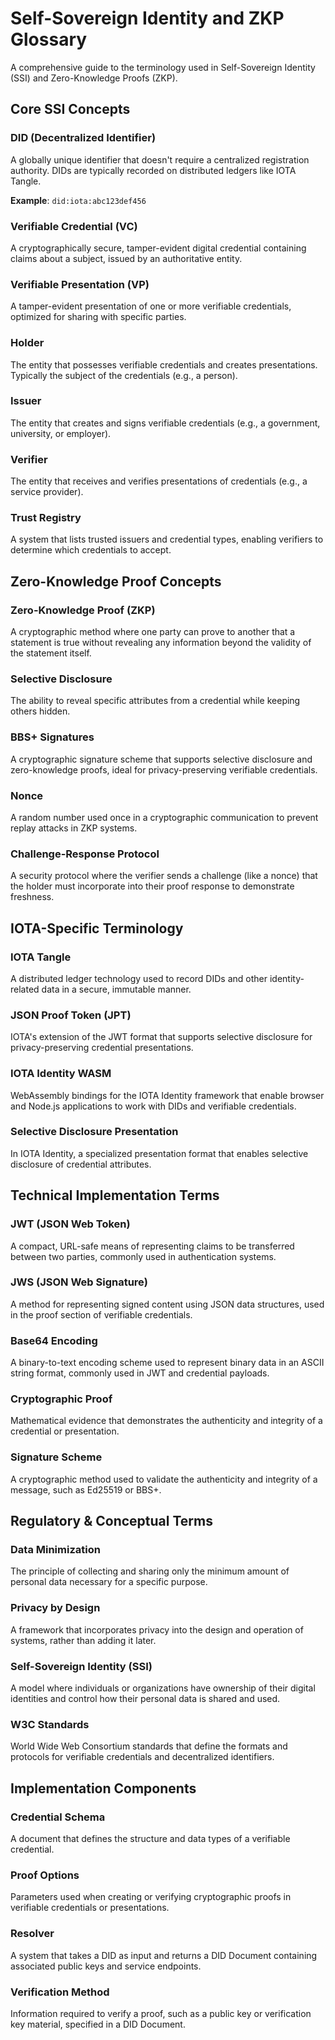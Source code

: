 # Self-Sovereign Identity and ZKP Glossary

A comprehensive guide to the terminology used in Self-Sovereign Identity (SSI) and Zero-Knowledge Proofs (ZKP).

## Core SSI Concepts

### DID (Decentralized Identifier)
A globally unique identifier that doesn't require a centralized registration authority. DIDs are typically recorded on distributed ledgers like IOTA Tangle.

**Example**: `did:iota:abc123def456`

### Verifiable Credential (VC)
A cryptographically secure, tamper-evident digital credential containing claims about a subject, issued by an authoritative entity.

### Verifiable Presentation (VP)
A tamper-evident presentation of one or more verifiable credentials, optimized for sharing with specific parties.

### Holder
The entity that possesses verifiable credentials and creates presentations. Typically the subject of the credentials (e.g., a person).

### Issuer
The entity that creates and signs verifiable credentials (e.g., a government, university, or employer).

### Verifier
The entity that receives and verifies presentations of credentials (e.g., a service provider).

### Trust Registry
A system that lists trusted issuers and credential types, enabling verifiers to determine which credentials to accept.

## Zero-Knowledge Proof Concepts

### Zero-Knowledge Proof (ZKP)
A cryptographic method where one party can prove to another that a statement is true without revealing any information beyond the validity of the statement itself.

### Selective Disclosure
The ability to reveal specific attributes from a credential while keeping others hidden.

### BBS+ Signatures
A cryptographic signature scheme that supports selective disclosure and zero-knowledge proofs, ideal for privacy-preserving verifiable credentials.

### Nonce
A random number used once in a cryptographic communication to prevent replay attacks in ZKP systems.

### Challenge-Response Protocol
A security protocol where the verifier sends a challenge (like a nonce) that the holder must incorporate into their proof response to demonstrate freshness.

## IOTA-Specific Terminology

### IOTA Tangle
A distributed ledger technology used to record DIDs and other identity-related data in a secure, immutable manner.

### JSON Proof Token (JPT)
IOTA's extension of the JWT format that supports selective disclosure for privacy-preserving credential presentations.

### IOTA Identity WASM
WebAssembly bindings for the IOTA Identity framework that enable browser and Node.js applications to work with DIDs and verifiable credentials.

### Selective Disclosure Presentation
In IOTA Identity, a specialized presentation format that enables selective disclosure of credential attributes.

## Technical Implementation Terms

### JWT (JSON Web Token)
A compact, URL-safe means of representing claims to be transferred between two parties, commonly used in authentication systems.

### JWS (JSON Web Signature)
A method for representing signed content using JSON data structures, used in the proof section of verifiable credentials.

### Base64 Encoding
A binary-to-text encoding scheme used to represent binary data in an ASCII string format, commonly used in JWT and credential payloads.

### Cryptographic Proof
Mathematical evidence that demonstrates the authenticity and integrity of a credential or presentation.

### Signature Scheme
A cryptographic method used to validate the authenticity and integrity of a message, such as Ed25519 or BBS+.

## Regulatory & Conceptual Terms

### Data Minimization
The principle of collecting and sharing only the minimum amount of personal data necessary for a specific purpose.

### Privacy by Design
A framework that incorporates privacy into the design and operation of systems, rather than adding it later.

### Self-Sovereign Identity (SSI)
A model where individuals or organizations have ownership of their digital identities and control how their personal data is shared and used.

### W3C Standards
World Wide Web Consortium standards that define the formats and protocols for verifiable credentials and decentralized identifiers.

## Implementation Components

### Credential Schema
A document that defines the structure and data types of a verifiable credential.

### Proof Options
Parameters used when creating or verifying cryptographic proofs in verifiable credentials or presentations.

### Resolver
A system that takes a DID as input and returns a DID Document containing associated public keys and service endpoints.

### Verification Method
Information required to verify a proof, such as a public key or verification key material, specified in a DID Document.
